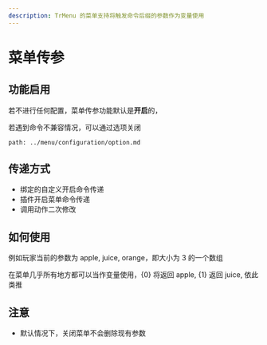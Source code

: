 ```yaml
---
description: TrMenu 的菜单支持将触发命令后缀的参数作为变量使用
---
```


# 菜单传参

## 功能启用

若不进行任何配置，菜单传参功能默认是**开启**的，

若遇到命令不兼容情况，可以通过选项关闭

```component PageLink
path: ../menu/configuration/option.md
```
## 传递方式

* 绑定的自定义开启命令传递
* 插件开启菜单命令传递
* 调用动作二次修改

## 如何使用

例如玩家当前的参数为 apple, juice, orange，即大小为 3 的一个数组

在菜单几乎所有地方都可以当作变量使用，{0} 将返回 apple, {1} 返回 juice, 依此类推

## 注意

* 默认情况下，关闭菜单不会删除现有参数


